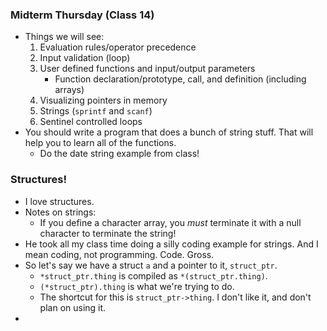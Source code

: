 ### Midterm Thursday (Class 14)
- Things we will see:
	1. Evaluation rules/operator precedence 
	2. Input validation (loop)
	3. User defined functions and input/output parameters
		-  Function declaration/prototype, call, and definition (including arrays)
	4. Visualizing pointers in memory
	5. Strings (`sprintf` and `scanf`)
	6. Sentinel controlled loops
- You should write a program that does a bunch of string stuff. That will help you to learn all of the functions.
	- Do the date string example from class!

### Structures!
- I love structures. 
- Notes on strings:
	- If you define a character array, you *must* terminate it with a null character to terminate the string!
- He took all my class time doing a silly coding example for strings. And I mean coding, not programming. Code. Gross.
- So let's say we have a struct `a` and a pointer to it, `struct_ptr`.
	- `*struct_ptr.thing` is compiled as `*(struct_ptr.thing)`.
	- `(*struct_ptr).thing` is what we're trying to do.
	- The shortcut for this is `struct_ptr->thing`. I don't like it, and don't plan on using it.
- 